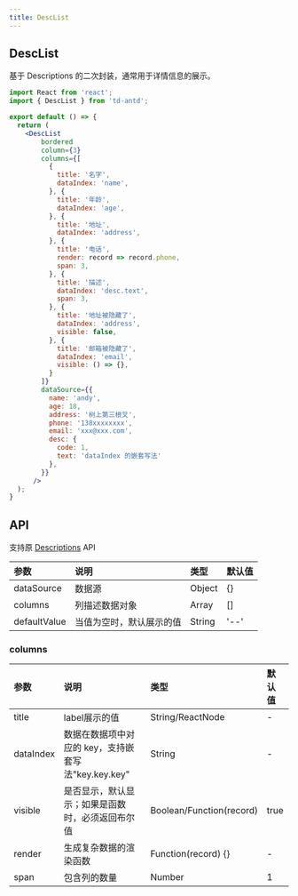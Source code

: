 ```yaml
---
title: DescList
---
```


## DescList

基于 Descriptions 的二次封装，通常用于详情信息的展示。

```jsx
import React from 'react';
import { DescList } from 'td-antd';

export default () => {
  return (
    <DescList
        bordered
        column={3}
        columns={[
          {
            title: '名字',
            dataIndex: 'name',
          }, {
            title: '年龄',
            dataIndex: 'age',
          }, {
            title: '地址',
            dataIndex: 'address',
          }, {
            title: '电话',
            render: record => record.phone,
            span: 3,
          }, {
            title: '描述',
            dataIndex: 'desc.text',
            span: 3,
          }, {
            title: '地址被隐藏了',
            dataIndex: 'address',
            visible: false,
          }, {
            title: '邮箱被隐藏了',
            dataIndex: 'email',
            visible: () => {},
          }
        ]}
        dataSource={{
          name: 'andy',
          age: 18,
          address: '树上第三根叉',
          phone: '138xxxxxxxx',
          email: 'xxx@xxx.com',
          desc: {
            code: 1,
            text: 'dataIndex 的嵌套写法'
          },
        }}
      />
  );
}
```

## API

支持原 [Descriptions](https://ant-design.gitee.io/components/descriptions-cn/) API

|参数|说明|类型|默认值|
|:--|:--|:--|:--|
|dataSource|数据源|Object|{}|
|columns|列描述数据对象|Array|[]|
|defaultValue|当值为空时，默认展示的值|String|'--'|

### columns

|参数|说明|类型|默认值|
|:--|:--|:--|:--|
|title|label展示的值|String/ReactNode|-|
|dataIndex|数据在数据项中对应的 key，支持嵌套写法"key.key.key"|String|-|
|visible|是否显示，默认显示；如果是函数时，必须返回布尔值|Boolean/Function(record)|true|
|render|生成复杂数据的渲染函数|Function(record) {}|-|
|span|包含列的数量|Number|1|
